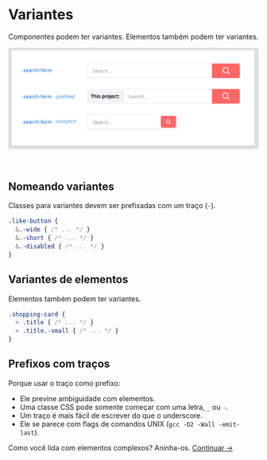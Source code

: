 # Variantes

Componentes podem ter variantes. Elementos também podem ter variantes.

![](images/component-modifiers.png)

<br>

## Nomeando variantes
Classes para variantes devem ser prefixadas com um traço (`-`).

  ```scss
  .like-button {
    &.-wide { /* ... */ }
    &.-short { /* ... */ }
    &.-disabled { /* ... */ }
  }
  ```

## Variantes de elementos
Elementos também podem ter variantes.

  ```scss
  .shopping-card {
    > .title { /* ... */ }
    > .title.-small { /* ... */ }
  }
  ```

## Prefixos com traços
Porque usar o traço como prefixo:

  * Ele previne ambiguidade com elementos.
  * Uma classe CSS pode somente começar com uma letra, `_` ou `-`.
  * Um traço é mais fácil de escrever do que o underscore.
  * Ele se parece com flags de comandos UNIX (`gcc -O2 -Wall -emit-last`).

Como você lida com elementos complexos? Aninha-os.
[Continuar →](nested-components.md)
<!-- {p:.pull-box} -->
